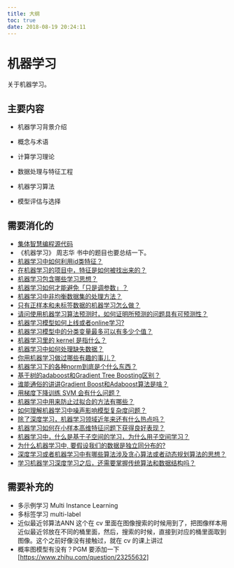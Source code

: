 ```yaml
---
title: 大纲
toc: true
date: 2018-08-19 20:24:11
---
```

# 机器学习

关于机器学习。

## 主要内容

- 机器学习背景介绍


- 概念与术语
- 计算学习理论
- 数据处理与特征工程
- 机器学习算法
- 模型评估与选择







## 需要消化的

- [集体智慧编程源代码](https://github.com/zouhongzhao/Programming-Collective-Intelligence-Source-Code)
- 《机器学习》 周志华 书中的题目也要总结一下。
- [机器学习中如何利用id类特征？](https://www.zhihu.com/question/34819617)
- [在机器学习的项目中，特征是如何被找出来的？](https://www.zhihu.com/question/41659582)
- [机器学习包含哪些学习思想？](https://www.zhihu.com/question/267135168)
- [机器学习如何才能避免「只是调参数」？](https://www.zhihu.com/question/264528062)
- [机器学习中非均衡数据集的处理方法？](https://www.zhihu.com/question/30492527?rf=36514847)
- [只有正样本和未标签数据的机器学习怎么做？](https://www.zhihu.com/question/286851129)
- [请问使用机器学习算法预测时，如何证明所预测的问题具有可预测性？](https://www.zhihu.com/question/52911647)
- [机器学习模型如何上线或者online学习?](https://www.zhihu.com/question/37426733)
- [机器学习模型中的分类变量最多可以有多少个值？](https://www.zhihu.com/question/38438477)
- [机器学习里的 kernel 是指什么？](https://www.zhihu.com/question/30371867)
- [机器学习中如何处理缺失数据？](https://www.zhihu.com/question/26639110)
- [你用机器学习做过哪些有趣的事儿？](https://www.zhihu.com/question/30561162)
- [机器学习下的各种norm到底是个什么东西？](https://www.zhihu.com/question/29458275)
- [基于树的adaboost和Gradient Tree Boosting区别？](https://www.zhihu.com/question/46784781)
- [谁能通俗的讲讲Gradient Boost和Adaboost算法是啥？](https://www.zhihu.com/question/54332085)
- [用梯度下降训练 SVM 会有什么问题？](https://www.zhihu.com/question/265751466)
- [机器学习中用来防止过拟合的方法有哪些？](https://www.zhihu.com/question/59201590)
- [如何理解机器学习中噪声影响模型复杂度问题？](https://www.zhihu.com/question/53316946)
- [除了深度学习，机器学习领域近年来还有什么热点吗？](https://www.zhihu.com/question/26976414)
- [机器学习如何在小样本高维特征问题下获得良好表现？](https://www.zhihu.com/question/264240892)
- [机器学习中，什么是基于子空间的学习，为什么用子空间学习？](https://www.zhihu.com/question/26908926)
- [为什么机器学习中, 要假设我们的数据是独立同分布的?](https://www.zhihu.com/question/41222495)
- [深度学习或者机器学习中有哪些算法涉及贪心算法或者动态规划算法的思想？](https://www.zhihu.com/question/263424378)
- [学习机器学习深度学习之后，还需要掌握传统算法和数据结构吗？](https://www.zhihu.com/question/61013864)


## 需要补充的

- 多示例学习 Multi Instance Learning
- 多标签学习 multi-label
- 近似最近邻算法ANN 这个在 cv 里面在图像搜索的时候用到了，把图像样本用近似最近邻放在不同的桶里面，然后，搜索的时候，直接到对应的桶里面取到图像。这个之前好像没有接触过，就在 cv 的课上讲过
- 概率图模型有没有？PGM 要添加一下 [https://www.zhihu.com/question/23255632]
